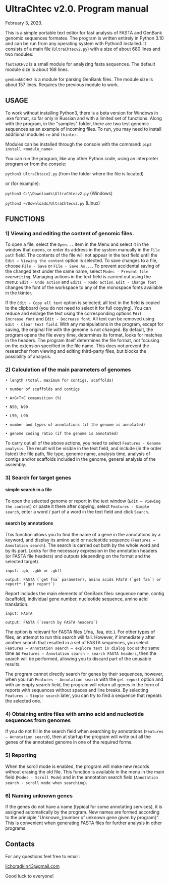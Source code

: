 # UltraChtec v2.0. Program manual
February 3, 2023.

This is a simple portable text editor for fast analysis of FASTA and GenBank genomic sequences formates. The program is written entirely in Python 3.10 and can be run from any operating system with Python3 installed. It consists of a main file (`UltraChtecv2.py`) with a size of about 680 lines and two modules:

`fastaUCHv2` is a small module for analyzing fasta sequences. The default module size is about 168 lines. 

`genbankUCHv2` is a module for parsing GenBank files. The module size is about 157 lines. Requires the previous module to work.

## USAGE
To work without installing Python3, there is a beta version for Windows in .exe format, so far only in Russian and with a limited set of functions. Along with the program, in the "samples" folder, there are two test genomic sequences as an example of incoming files. To run, you may need to install additional modules `re` and `tkinter`.

Modules can be installed through the console with the command: 
`pip3 install <module_name>` 

You can run the program, like any other Python code, using an interpreter program or from the console: 

`python3 UltraChtecv2.py` (from the folder where the file is located) 

or (for example):

`python3 C:\\Downloads\UltraChtecv2.py` (Windows) 

`python3 ~/Downloads/UltraChtecv2.py` (Linux)

## FUNCTIONS
### 1) Viewing and editing the content of genomic files. 
  To open a file, select the `Open...` item in the Menu and select it in the window that opens, or enter its address in the system manually in the `File path` field. The contents of the file will not appear in the text field until the `Edit – Viewing the content` option is selected. To save changes to a file, choose `File - Save` or `File - Save As...`. To prevent accidental saving of the changed text under the same name, select `Modes - Prevent file overwriting`. Managing actions in the text field is carried out using the menu: `Edit - Undo action` and `Edits - Redo action`. `Edit - Change font` changes the font of the workspace to any of the monospace fonts available in the tkinter.
  
  If the `Edit - Copy all text` option is selected, all text in the field is copied to the clipboard (you do not need to select it for full copying). You can reduce and enlarge the text using the corresponding options `Edit - Increase font` and `Edit - Decrease font`. All text can be removed using `Edit - Clear text field`. With any manipulations in the program, except for saving, the original file with the genome is not changed. By default, the program opens the file every time, determines its format, looks for matches in the headers. The program itself determines the file format, not focusing on the extension specified in the file name. This does not prevent the researcher from viewing and editing third-party files, but blocks the possibility of analysis.
  
### 2) Calculation of the main parameters of genomes

    • length (total, maximum for contigs, scaffolds)
    
    • number of scaffolds and contigs
    
    • A+G+T+C composition (%)
    
    • N50, N90
    
    • L50, L90
    
    • number and types of annotations (if the genome is annotated)
    
    • genome coding ratio (if the genome is annotated)
    
To carry out all of the above actions, you need to select `Features - Genome analysis`. The result will be visible in the text field, and include (in the order listed) the file path, file type, genome name, analysis time, analysis of contigs and/or scaffolds included in the genome, general analysis of the assembly.

### 3) Search for target genes
#### simple search in a file

To open the selected genome or report in the text window (`Edit – Viewing the content`) or paste it there after copying, select `Features - Simple search`, enter a word / part of a word in the text field and click `Search`.

#### search by annotations

This function allows you to find the name of a gene in the annotations by a keyword, and display its amino acid or nucleotide sequence (`Features — Annotation search`). The search is carried out both by the whole word and by its part. Looks for the necessary expression in the annotation headers (or FASTA file headers) and outputs (depending on the format and the selected target).

    input: .gb, .gbk or .gbff

    output: FASTA (`get fna` parameter), amino acids FASTA (`get faa`) or report* (`get report`)

Report includes the main elements of GenBank files: sequence name, contig (scaffold), individual gene number, nucleotide sequence, amino acid translation.

    input: FASTA

    output: FASTA (`search by FASTA headers`)
    
The option is relevant for FASTA files (.fna, .faa, etc.). For other types of files, an attempt to run this search will fail. 
However, if immediately after another search that resulted in a set of FASTA sequences, you select `Features — Annotation search – explore text in dialog box` at the same time as `Features — Annotation search – search FASTA headers`, then the search will be performed, allowing you to discard part of the unusable results.
     
The program cannot directly search for genes by their sequences, however, when you run `Features — Annotation search` with the `get report` option and with an empty search field, the program will return all genes in the form of reports with sequences without spaces and line breaks. By selecting `Features — Simple search` later, you can try to find a sequence that repeats the selected one.

 
### 4) Obtaining entire files with amino acid and nucleotide sequences from genomes
If you do not fill in the search field when searching by annotations (`Features — Annotation search`), then at startup the program will write out all the genes of the annotated genome in one of the required forms.

### 5) Reporting 
When the scroll mode is enabled, the program will make new records without erasing the old file. This function is available in the menu in the main field (`Modes - Scroll Mode`) and in the annotation search field (`Annotation search - scroll mode when searching`).

### 6) Naming unknown genes
If the genes do not have a name (typical for some annotating services), it is assigned automatically by the program. New names are formed according to the principle "Unknown_{number of unknown gene given by program}". This is convenient when generating FASTA files for further analysis in other programs.

## Contacts
For any questions feel free to email: 

lichoradkin43@gmail.com

Good luck to everyone!
